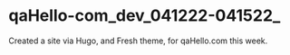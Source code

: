 # qaHello-com_dev_041222-041522_
 Created a site via Hugo, and Fresh theme, for qaHello.com this week.
